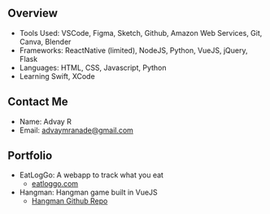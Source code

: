 ## Overview
 * Tools Used: VSCode, Figma, Sketch, Github, Amazon Web Services, Git, Canva, Blender
 * Frameworks: ReactNative (limited), NodeJS, Python, VueJS, jQuery, Flask
 * Languages: HTML, CSS, Javascript, Python
 * Learning Swift, XCode
 
## Contact Me
* Name: Advay R
* Email: advaymranade@gmail.com

## Portfolio
* EatLogGo: A webapp to track what you eat
  - [eatloggo.com](https://eatloggo.com)
* Hangman: Hangman game built in VueJS
  - [Hangman Github Repo](https://github.com/advayranade/hangman-github)
